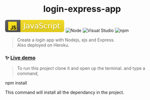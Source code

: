 # 
<h1 align="center">login-express-app</h1>

<p>
  <img alt="JavaScript" src="https://github.com/aleen42/badges/raw/master/src/javascript.svg" />
  <img alt="Node" src="https://badges.aleen42.com/src/node.svg"/>
  <img alt="Visual Studio" src="https://badges.aleen42.com/src/visual_studio.svg"/>
  <img alt="npm" src="https://https://badges.aleen42.com/src/npm.svg"/>
</p>

> 
> Create a login app with Nodejs, ejs and Express.<br> Also deployed on Heroku.


### ✨ [Live demo](https://heroku-login-express-app.herokuapp.com/)

>To run this project clone it and open up the terminal. and type a command,<br>

npm install

This command will install all the dependancy in the project.
